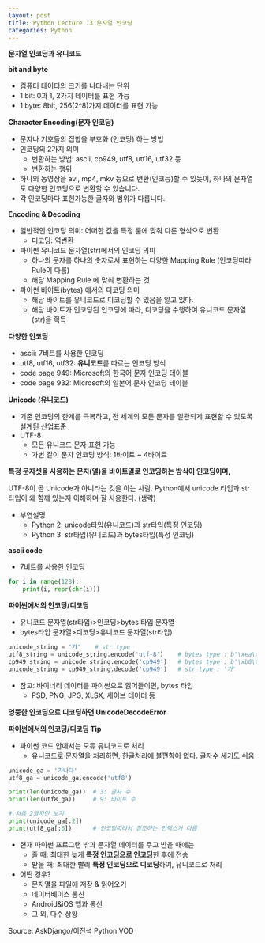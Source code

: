 ```yaml
---
layout: post
title: Python Lecture 13 문자열 인코딩
categories: Python
---
```


**문자열 인코딩과 유니코드**

**bit and byte**

- 컴퓨터 데이터의 크기를 나타내는 단위
- 1 bit: 0과 1, 2가지 데이터를 표현 가능
- 1 byte: 8bit, 256(2^8)가지 데이터를 표현 가능

**Character Encoding(문자 인코딩)**

- 문자나 기호들의 집합을 부호화 (인코딩) 하는 방법
- 인코딩의 2가지 의미
    - 변환하는 방법: ascii, cp949, utf8, utf16, utf32 등
    - 변환하는 행위
- 하나의 동영상을 avi, mp4, mkv 등으로 변환(인코등)할 수 있듯이, 하나의 문자열도 다양한 인코딩으로 변환할 수 있습니다.
- 각 인코딩마다 표현가능한 글자와 범위가 다릅니다.

**Encoding & Decoding**

- 일반적인 인코딩 의미: 어떠한 값을 특정 룰에 맞춰 다른 형식으로 변환
    - 디코딩: 역변환
- 파이썬 유니코드 문자열(str)에서의 인코딩 의미
    - 하나의 문자를 하나의 숫자로서 표현하는 다양한 Mapping Rule (인코딩따라 Rule이 다름)
    - 해당 Mapping Rule 에 맞춰 변환하는 것
- 파이썬 바이트(bytes) 에서의 디코딩 의미
    - 해당 바이트를 유니코드로 디코딩할 수 있음을 알고 있다.
    - 해당 바이트가 인코딩된 인코딩에 따라, 디코딩을 수행하여 유니코드 문자열(str)을 획득

**다양한 인코딩**

- ascii: 7비트를 사용한 인코딩
- utf8, utf16, utf32: **유니코드**를 따르는 인코딩 방식
- code page 949: Microsoft의 한국어 문자 인코딩 테이블
- code page 932: Microsoft의 일본어 문자 인코딩 테이블

**Unicode (유니코드)**

- 기존 인코딩의 한계를 극복하고, 전 세계의 모든 문자를 일관되게 표현할 수 있도록 설계된 산업표준
- UTF-8
    - 모든 유니코드 문자 표현 가능
    - 가변 길이 문자 인코딩 방식: 1바이트 ~ 4바이트

**특정 문자셋을 사용하는 문자(열)을 바이트열로 인코딩하는 방식이 인코딩이며,**

UTF-8이 곧 Unicode가 아니라는 것을 아는 사람. Python에서 unicode 타입과 str 타입이 왜 함께 있는지 이해하며 잘 사용한다. (생략)

- 부연설명
    - Python 2: unicode타입(유니코드)과 str타입(특정 인코딩)
    - Python 3: str타입(유니코드)과 bytes타입(특정 인코딩)

**ascii code**

- 7비트를 사용한 인코딩

```python
for i in range(128):
    print(i, repr(chr(i)))
```

**파이썬에서의 인코딩/디코딩**

- 유니코드 문자열(str타입)>인코딩>bytes 타입 문자열
- bytes타입 문자열>디코딩>유니코드 문자열(str타입)

```python
unicode_string = '가'	# str type
utf8_string = unicode_string.encode('utf-8')	# bytes type : b'\xea\xb0\x80'
cp949_string = unicode_string.encode('cp949')	# bytes type : b'\xb0\xa1'
unicode_string = cp949_string.decode('cp949')	# str type : '가'
```

- 참고: 바이너리 데이터를 파이썬으로 읽어들이면, bytes 타입
    - PSD, PNG, JPG, XLSX, 세이브 데이터 등

**엉뚱한 인코딩으로 디코딩하면 UnicodeDecodeError**

**파이썬에서의 인코딩/디코딩 Tip**

- 파이썬 코드 안에서는 모듀 유니코드로 처리
    - 유니코드로 문자열을 처리하면, 한글처리에 불편함이 없다. 글자수 세기도 쉬움

```python
unicode_ga = '가나다'
utf8_ga = unicode_ga.encode('utf8')

print(len(unicode_ga))	# 3: 글자 수
print(len(utf8_ga))		# 9: 바이트 수

# 처음 2글자만 보기
print(unicode_ga[:2])
print(utf8_ga[:6])		# 인코딩따라서 참조하는 인덱스가 다름
```

- 현재 파이썬 프로그램 밖과 문자열 데이터를 주고 받을 때에는
    - 줄 때: 최대한 늦게 **특정 인코딩으로 인코딩**한 후에 전송
    - 받을 때: 최대한 빨리 **특정 인코딩으로 디코딩**하여, 유니코드로 처리
- 어떤 경우?
    - 문자열을 파일에 저장 & 읽어오기
    - 데이터베이스 통신
    - Android&iOS 앱과 통신
    - 그 외, 다수 상황



Source:  AskDjango/이진석 Python VOD